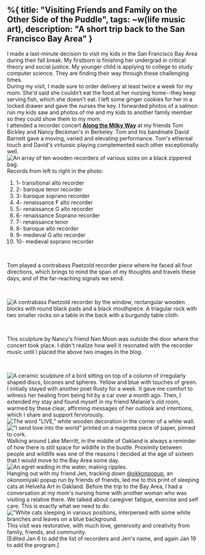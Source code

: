 %{
  title: "Visiting Friends and Family on the Other Side of the Puddle",
  tags: ~w(life music art),
  description: "A short trip back to the San Francisco Bay Area"
}
---
I made a last-minute decision to visit my kids in the San Francisco Bay Area during their fall break.  My firstborn is finishing her undergrad in critical theory and social justice. My younger child is applying to college to study computer science.  They are finding their way through these challenging times.
<br>
During my visit, I made sure to order delivery at least twice a week for my mom.  She'd said she couldn't eat the food at her nursing home--they keep serving fish, which she doesn't eat.  I left some ginger cookies for her in a locked drawer and gave the nurses the key.  I forwarded photos of a salmon run my kids saw and photos of me and my kids to another family member so they could show them to my mom.
<br>
I attended a recorder concert [**Along the Milky Way**](/images/Nov24-program.pdf) at my friends Tom Bickley and Nancy Beckman's in Berkeley.  Tom and his bandmate David Barnett gave a moving, varied and elevating performance.  Tom's ethereal touch and David's virtuosic playing complemented each other exceptionally well.
<br>
![An array of ten wooden recorders of various sizes on a black zippered bag.](/images/recorders.jpg)
<br>
Records from left to right in the photo:
1. 1- transitional alto recorder
2. 2- baroque tenor recorder
3. 3- baroque soprano recorder
4. 4- renaissance F alto recorder
5. 5- renaissance G alto recorder
6. 6- renaissance Soprano recorder
7. 7- renaissance tenor
8. 8- baroque alto recorder
9. 9- medieval G alto recorder  
10. 10- medieval soprano recorder  
  
<br>  

Tom played a contrabass Paetzold recorder piece where he faced all four directions, which brings to mind the span of my thoughts and travels these days, and of the far-reaching signals we send.  

<br>  

![A contrabass Paetzold recorder by the window, rectangular wooden blocks with round black pads and a black mouthpiece.  A triagular rock with two smaller rocks on a table in the back with a burgundy table cloth.](/images/contrabass.jpg)

<br>  

This sculpture by Nancy's friend Nan Moon was outside the door where the concert took place.  I didn't realize how well it resonated with the recorder music until I placed the above two images in the blog.

<br>  

![A ceramic sculpture of a bird sitting on top of a column of irregularly shaped discs, bicones and spheres.  Yellow and blue with touches of green.](/images/bird-column-sculpture.jpg)
<br>
I initially stayed with another poet Rusty for a week. It gave me comfort to witness her healing from being hit by a car over a month ago.  Then, I extended my stay and found myself in my friend Melanie's old room, warmed by these clear, affirming messages of her outlook and intentions, which I share and support fervorously.
<br>
![The word "LIVE," white wooden decoration in the corner of a white wall.](/images/live.jpg)
!["I send love into the world" printed on a magenta piece of paper, pinned to cork.](/images/i-send-love.jpg)
<br>
Walking around Lake Merritt, in the middle of Oakland is always a reminder of how there is still space for wildlife in the bustle.  Proximity between people and wildlife was one of the reasons I decided at the age of sixteen that I would move to the Bay Area some day.
<br>
![An egret wading in the water, making ripples.](/images/egret-ripple.jpg)
<br>
Hanging out with my friend Jen, tracking down [@okkonpopup](https://www.instagram.com/okkonpopup/ "House made organic Japanese savory pancake"), an okonomiyaki popup run by friends of friends, led me to this print of sleeping cats at Helvella Art in Oakland.  Before the trip to the Bay Area, I had a conversation at my mom's nursing home with another woman who was visiting a relative there.  We talked about caregiver fatigue, exercise and self care.  This is exactly what we need to do:
<br>
!["White cats sleeping in various positions, interpersed with some white branches and leaves  on a blue background.](/images/sleeping-cats.jpg)
<br>
This visit was restorative, with much love, generosity and creativity from family, friends, and community.
<br>
[Edited Jan 6 to add the list of recorders and Jen's name, and again Jan 19 to add the program.]

